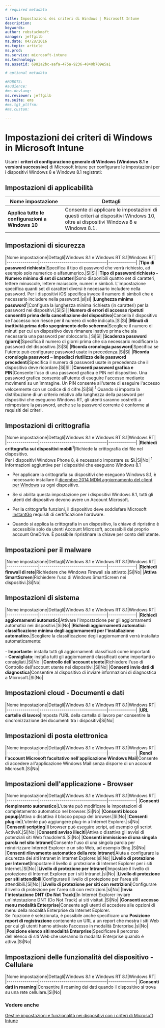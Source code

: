 ```yaml
---
# required metadata

title: Impostazioni dei criteri di Windows | Microsoft Intune
description:
keywords:
author: robstackmsft
manager: jeffgilb
ms.date: 04/28/2016
ms.topic: article
ms.prod:
ms.service: microsoft-intune
ms.technology:
ms.assetid: 6982a2bc-aafa-475a-9236-4840b709e5a1

# optional metadata

#ROBOTS:
#audience:
#ms.devlang:
ms.reviewer: jeffgilb
ms.suite: ems
#ms.tgt_pltfrm:
#ms.custom:

---
```


# Impostazioni dei criteri di Windows in Microsoft Intune
Usare i **criteri di configurazione generale di Windows (Windows 8.1 e versioni successive)** di Microsoft Intune per configurare le impostazioni per i dispositivi Windows 8 e Windows 8.1 registrati:

## Impostazioni di applicabilità

|Nome impostazione|Dettagli|
|----------------|----------------------------------|
|**Applica tutte le configurazioni a Windows 10**|Consente di applicare le impostazioni di questi criteri ai dispositivi Windows 10, oltre ai dispositivi Windows 8 e Windows 8.1.|

## Impostazioni di sicurezza

|Nome impostazione|Dettagli|Windows 8.1 e Windows RT 8.1|Windows RT|
|----------------|----------------------------------|--------------|
|**Tipo di password richiesto**|Specifica il tipo di password che verrà richiesto, ad esempio solo numerico o alfanumerico.|Sì|Sì|
|**Tipo di password richiesto - Numero minimo di set di caratteri**|Sono disponibili quattro set di caratteri, lettere minuscole, lettere maiuscole, numeri e simboli. L'impostazione specifica quanti set di caratteri diversi è necessario includere nella password. Per i dispositivi iOS specifica invece il numero di simboli che è necessario includere nella password.|sì|sì|
|**Lunghezza minima password**<sup>1</sup>|Configura la lunghezza minima richiesta (in caratteri) per la password nei dispositivi.|Sì|Sì|
|**Numero di errori di accesso ripetuti consentiti prima della cancellazione del dispositivo**|Cancella il dispositivo se l'accesso non riesce per il numero di volte indicato.|Sì|Sì|
|**Minuti di inattività prima dello spegnimento dello schermo**|Scegliere il numero di minuti per cui un dispositivo deve rimanere inattivo prima che sia necessaria una password per sbloccarlo.| Sì|Sì|
|**Scadenza password (giorni)**|Specifica il numero di giorni prima che sia necessario modificare la password del dispositivo.|Sì|Sì|
|**Ricorda cronologia password**|Specifica se l'utente può configurare password usate in precedenza.|Sì|Sì|
|**Ricorda cronologia password** – **Impedisci riutilizzo delle password precedenti**|Specifica il numero di password usate in precedenza che il dispositivo deve ricordare.|Sì|Sì|
|**Consenti password grafica e PIN**|Consente l'uso di una password grafica e PIN nel dispositivo. Una password grafica consente all'utente di eseguire l'accesso mediante movimenti su un'immagine. Un PIN consente all'utente di eseguire l'accesso velocemente con un codice di 4 cifre.|Sì|Sì|
<sup>1</sup> Quando si imposta la distribuzione di un criterio relativo alla lunghezza della password per dispositivi che eseguono Windows RT, gli utenti saranno costretti a reimpostare la password, anche se la password corrente è conforme ai requisiti dei criteri.

## Impostazioni di crittografia

|Nome impostazione|Dettagli|Windows 8.1 e Windows RT 8.1|Windows RT|
|----------------|----------------------------------|--------------|
|**Richiedi crittografia sui dispositivi mobili**<sup>1</sup>|Richiede la crittografia dei file nel dispositivo.<br>Per i dispositivi Windows Phone 8, è necessario impostare su **Sì**.|Sì|No|
<sup>1</sup> Informazioni aggiuntive per i dispositivi che eseguono Windows 8.1

-   Per applicare la crittografia su dispositivi che eseguono Windows 8.1, è necessario installare il [dicembre 2014 MDM aggiornamento del client per Windows](http://support.microsoft.com/kb/3013816) su ogni dispositivo.

-   Se si abilita questa impostazione per i dispositivi Windows 8.1, tutti gli utenti del dispositivo devono avere un Account Microsoft.

-   Per la crittografia funzioni, il dispositivo deve soddisfare Microsoft [InstantGo](http://blogs.windows.com/bloggingwindows/2014/06/19/instantgo-a-better-way-to-sleep/) requisiti di certificazione hardware.

-   Quando si applica la crittografia in un dispositivo, la chiave di ripristino è accessibile solo da utenti Account Microsoft, accessibili dal proprio account OneDrive. È possibile ripristinare la chiave per conto dell'utente.

## Impostazioni per il malware

|Nome impostazione|Dettagli|Windows 8.1 e Windows RT 8.1|Windows RT|
|----------------|----------------------------------|--------------|
|**Richiedi firewall di rete**|Richiedere che Windows Firewall sia attivato.|Sì|No|
|**Attiva SmartScreen**|Richiedere l'uso di Windows SmartScreen nei dispositivi.|Sì|No|

## Impostazioni di sistema

|Nome impostazione|Dettagli|Windows 8.1 e Windows RT 8.1|Windows RT|
|----------------|----------------------------------|--------------|
|**Richiedi aggiornamenti automatici**|Attivare l'impostazione per gli aggiornamenti automatici nei dispositivi.|Sì|No|
|**Richiedi aggiornamenti automatici: classificazione minima degli aggiornamenti per l'installazione automatico.**|Scegliere la classificazione degli aggiornamenti verrà installato automaticamente:<br /><br />-   **Importante**: installa tutti gli aggiornamenti classificati come importanti.<br />-   **Consigliato**: installa tutti gli aggiornamenti classificati come importanti o consigliati.|Sì|No|
|**Controllo dell'account utente**|Richiedere l'uso di Controllo dell'account utente nei dispositivi.|Sì|No|
|**Consenti invio dati di diagnostica**|Consentire al dispositivo di inviare informazioni di diagnostica a Microsoft.|Sì|No|


## Impostazioni cloud - Documenti e dati

|Nome impostazione|Dettagli|Windows 8.1 e Windows RT 8.1|Windows RT|
|----------------|----------------------------------|--------------|
|**URL cartelle di lavoro**|Imposta l'URL della cartella di lavoro per consentire la sincronizzazione dei documenti tra i dispositivi|Sì|No|

## Impostazioni di posta elettronica

|Nome impostazione|Dettagli|Windows 8.1 e Windows RT 8.1|Windows RT|
|----------------|----------------------------------|--------------|
|**Rendi l'account Microsoft facoltativo nell'applicazione Windows Mail**|Consente di accedere all'applicazione Windows Mail senza disporre di un account Microsoft.|Sì|No|

## Impostazioni dell'applicazione - Browser

|Nome impostazione|Dettagli|Windows 8.1 e Windows RT 8.1|Windows RT|
|----------------|----------------------------------|--------------|
|**Consenti riempimento automatico**|L’utente può modificare le impostazioni di completamento automatico nel browser.|Sì|No|
|**Consenti blocco popup**|Attiva o disattiva il blocco popup del browser.|Sì|No|
|**Consenti plug-in**|L’utente può aggiungere plug-in a Internet Explorer.|sì|No|
|**Consenti scripting**|Il browser può eseguire script, ad esempio gli script ActiveX.|Sì|No|
|**Consenti avviso illeciti**|Attiva o disattiva gli avvisi di potenziali siti Web fraudolenti.|Sì|No|
|**Consenti immissione di una singola parola nel sito Intranet**|Consente l'uso di una singola parola per reindirizzare Internet Explorer e un sito Web, ad esempio Bing.|Sì|No|
|**Consenti rilevamento automatico della rete Intranet**|Aiuta a configurare la sicurezza dei siti Intranet in Internet Explorer.|sì|No|
|**Livello di protezione per Internet**|Impostare il livello di protezione di Internet Explorer per i siti Internet.|Sì|No|
|**Livello di protezione per Intranet**|Impostare il livello di protezione di Internet Explorer per i siti Intranet.|sì|No|
|**Livello di protezione per siti attendibili**|Configurare il livello di protezione per l'area siti attendibili.|Sì|No|
|**Livello di protezione per siti con restrizioni**|Configurare il livello di protezione per l'area siti con restrizioni.|sì|No|
|**Invia l'intestazione DNT (Do Not Track)**|In Internet Explorer inviare un'intestazione DNT (Do Not Track) ai siti visitati.|Sì|No|
|**Consenti accesso menu modalità Enterprise**|Consente agli utenti di accedere alle opzioni di menu della modalità Enterprise da Internet Explorer.<br>Se l'opzione è selezionata, è possibile anche specificare una **Posizione report di registrazione** contenente un URL a un report che mostra i siti Web per cui gli utenti hanno attivato l'accesso in modalità Enterprise.|sì|No|
|**Posizione elenco siti modalità Enterprise**|Specificare il percorso dell'elenco di siti Web che useranno la modalità Enterprise quando è attiva.|Sì|No|

## Impostazioni delle funzionalità del dispositivo - Cellulare

|Nome impostazione|Dettagli|Windows 8.1 e Windows RT 8.1|Windows RT|
|----------------|----------------------------------|--------------|
|**Consenti dati in roaming**|Consentire il roaming dei dati quando il dispositivo si trova su una rete cellulare.|Sì|No|



### Vedere anche
[Gestire impostazioni e funzionalità nei dispositivi con i criteri di Microsoft Intune](manage-settings-and-features-on-your-devices-with-microsoft-intune-policies.md)



<!--HONumber=May16_HO2-->


